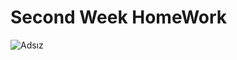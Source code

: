 # Second Week HomeWork
![Adsız](https://user-images.githubusercontent.com/81578763/201503033-5cd30f6d-6dff-4152-b5da-66d436a22826.jpg)
